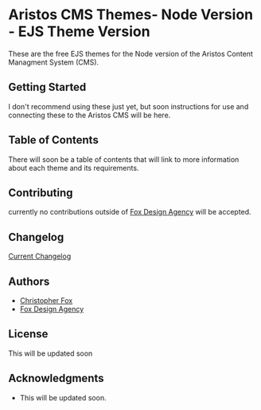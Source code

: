 # Aristos CMS Themes- Node Version - EJS Theme Version

These are the free EJS themes for the Node version of the Aristos Content Managment System (CMS).

## Getting Started

I don't recommend using these just yet, but soon instructions for use and connecting these to the Aristos CMS will be here.

## Table of Contents

There will soon be a table of contents that will link to more information about each theme and its requirements.

## Contributing

currently no contributions outside of [Fox Design Agency](https://foxdesignagency.com) will be accepted.

## Changelog

[Current Changelog](https://foxdesignagency.com/aristos/changelog)

## Authors

* [Christopher Fox](https://foxchrisrealthe.com/)
* [Fox Design Agency](https://foxdesignagency.com)

## License

This will be updated soon

## Acknowledgments

* This will be updated soon.